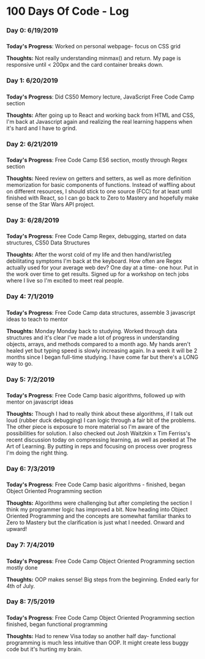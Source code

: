 # 100 Days Of Code - Log

### Day 0: 6/19/2019 
##### 

**Today's Progress**: Worked on personal webpage- focus on CSS grid

**Thoughts:** Not really understanding minmax() and return. My page is responsive until < 200px and the card container breaks down. 

### Day 1: 6/20/2019 
##### 

**Today's Progress**: Did CS50 Memory lecture, JavaScript Free Code Camp section

**Thoughts:** After going up to React and working back from HTML and CSS, I'm back at Javascript again and realizing the real learning happens when it's hard and I have to grind.  

### Day 2: 6/21/2019 
##### 

**Today's Progress**: Free Code Camp ES6 section, mostly through Regex section

**Thoughts:** Need review on getters and setters, as well as more definition memorization for basic components of functions. Instead of waffling about on different resources, I should stick to one source (FCC) for at least until finished with React, so I can go back to Zero to Mastery and hopefully make sense of the Star Wars API project. 

### Day 3: 6/28/2019 
##### 

**Today's Progress**: Free Code Camp Regex, debugging, started on data structures, CS50 Data Structures

**Thoughts:** After the worst cold of my life and then hand/wrist/leg debilitating symptoms I'm back at the keyboard. How often are Regex actually used for your average web dev? One day at a time- one hour. Put in the work over time to get results.  Signed up for a workshop on tech jobs where I live so I'm excited to meet real people.

### Day 4: 7/1/2019 
##### 

**Today's Progress**: Free Code Camp data structures, assemble 3 javascript ideas to teach to mentor

**Thoughts:** Monday Monday back to studying. Worked through data structures and it's clear I've made a lot of progress in understanding objects, arrays, and methods compared to a month ago. My hands aren't healed yet but typing speed is slowly increasing again. In a week it will be 2 months since I began full-time studying. I have come far but there's a LONG way to go. 

### Day 5: 7/2/2019 
##### 

**Today's Progress**: Free Code Camp basic algorithms, followed up with mentor on javascript ideas

**Thoughts:** Though I had to really think about these algorithms, if I talk out loud (rubber duck debugging) I can logic through a fair bit of the problems. The other piece is exposure to more material so I'm aware of the possibilities for solution. I also checked out Josh Waitzkin x Tim Ferriss's recent discussion today on compressing learning, as well as peeked at The Art of Learning.  By putting in reps and focusing on process over progress I'm doing the right thing. 

### Day 6: 7/3/2019 
##### 

**Today's Progress**: Free Code Camp basic algorithms - finished, began Object Oriented Programming section

**Thoughts:** Algorithms were challenging but after completing the section I think my programmer logic has improved a bit. Now heading into Object Oriented Programming and the concepts are somewhat familiar thanks to Zero to Mastery but the clarification is just what I needed. Onward and upward!   

### Day 7: 7/4/2019 
##### 

**Today's Progress**: Free Code Camp Object Oriented Programming section mostly done

**Thoughts:** OOP makes sense! Big steps from the beginning.  Ended early for 4th of July.   

### Day 8: 7/5/2019 
##### 

**Today's Progress**: Free Code Camp Object Oriented Programming section finished, began functional programming

**Thoughts:** Had to renew Visa today so another half day- functional programming is much less intuitive than OOP. It might create less buggy code but it's hurting my brain.  


